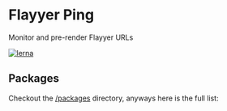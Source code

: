 # Flayyer Ping

Monitor and pre-render Flayyer URLs

[![lerna](https://img.shields.io/badge/maintained%20with-lerna-cc00ff.svg)](https://lerna.js.org/)

## Packages

Checkout the [/packages](./packages) directory, anyways here is the full list:
